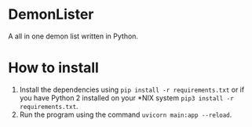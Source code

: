 # DemonLister
A all in one demon list written in Python.

# How to install
1. Install the dependencies using `pip install -r requirements.txt` or if you have Python 2 installed on your *NIX system `pip3 install -r requirements.txt`.
2. Run the program using the command `uvicorn main:app --reload`.
